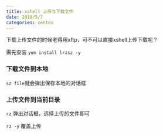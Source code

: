 ```yaml
---
title: xshell 上传与下载文件
date: 2018/5/7
categories: centos
---
```


下载上传文件的时候老得用xftp，可不可以直接xshell上传下载呢？
<!-- more -->

需先安装 `yum install lrzsz -y`
### 下载文件到本地
`sz file`就会弹出保存本地的对话框

### 上传文件到当前目录
`rz` 弹出对话框，选择上传的文件即可

`rz -y` 覆盖上传